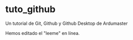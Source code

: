 # tuto_github
Un tutorial de Git, Github y Github Desktop de Ardumaster

Hemos editado el "leeme" en línea.
